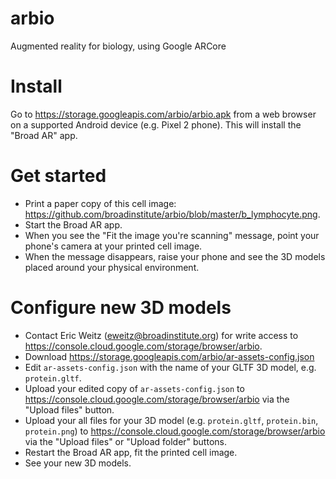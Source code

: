 # arbio
Augmented reality for biology, using Google ARCore

# Install
Go to https://storage.googleapis.com/arbio/arbio.apk from a web browser on a supported Android device (e.g. Pixel 2 phone).  This will install the "Broad AR" app.

# Get started
* Print a paper copy of this cell image: https://github.com/broadinstitute/arbio/blob/master/b_lymphocyte.png.  
* Start the Broad AR app.
* When you see the "Fit the image you're scanning" message, point your phone's camera at your printed cell image.
* When the message disappears, raise your phone and see the 3D models placed around your physical environment.

# Configure new 3D models
* Contact Eric Weitz (eweitz@broadinstitute.org) for write access to https://console.cloud.google.com/storage/browser/arbio.
* Download https://storage.googleapis.com/arbio/ar-assets-config.json
* Edit `ar-assets-config.json` with the name of your GLTF 3D model, e.g. `protein.gltf`.
* Upload your edited copy of `ar-assets-config.json` to https://console.cloud.google.com/storage/browser/arbio via the "Upload files" button.  
* Upload your all files for your 3D model (e.g. `protein.gltf`, `protein.bin`, `protein.png`) to https://console.cloud.google.com/storage/browser/arbio via the "Upload files" or "Upload folder" buttons.
* Restart the Broad AR app, fit the printed cell image.
* See your new 3D models.
